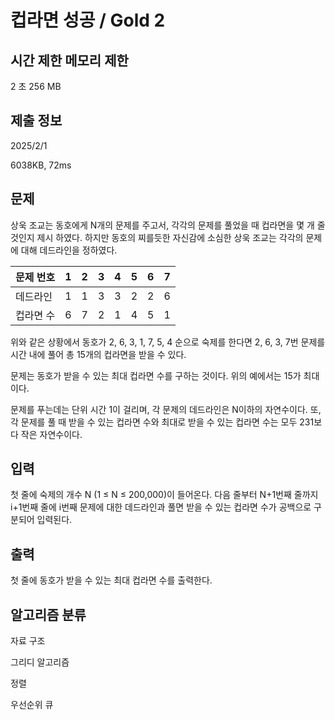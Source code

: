 # 컵라면 성공 / Gold 2
 
## 시간 제한	메모리 제한	
2 초	256 MB	

## 제출 정보
2025/2/1

6038KB, 72ms

## 문제
상욱 조교는 동호에게 N개의 문제를 주고서, 각각의 문제를 풀었을 때 컵라면을 몇 개 줄 것인지 제시 하였다. 하지만 동호의 찌를듯한 자신감에 소심한 상욱 조교는 각각의 문제에 대해 데드라인을 정하였다.

| 문제 번호 | 1  | 2  | 3  | 4  | 5  | 6  | 7  |
|----------|----|----|----|----|----|----|----|
| 데드라인 | 1  | 1  | 3  | 3  | 2  | 2  | 6  |
| 컵라면 수 | 6  | 7  | 2  | 1  | 4  | 5  | 1  |


위와 같은 상황에서 동호가 2, 6, 3, 1, 7, 5, 4 순으로 숙제를 한다면 2, 6, 3, 7번 문제를 시간 내에 풀어 총 15개의 컵라면을 받을 수 있다.

문제는 동호가 받을 수 있는 최대 컵라면 수를 구하는 것이다. 위의 예에서는 15가 최대이다.

문제를 푸는데는 단위 시간 1이 걸리며, 각 문제의 데드라인은 N이하의 자연수이다. 또, 각 문제를 풀 때 받을 수 있는 컵라면 수와 최대로 받을 수 있는 컵라면 수는 모두 231보다 작은 자연수이다.

## 입력
첫 줄에 숙제의 개수 N (1 ≤ N ≤ 200,000)이 들어온다. 다음 줄부터 N+1번째 줄까지 i+1번째 줄에 i번째 문제에 대한 데드라인과 풀면 받을 수 있는 컵라면 수가 공백으로 구분되어 입력된다.

## 출력
첫 줄에 동호가 받을 수 있는 최대 컵라면 수를 출력한다.

## 알고리즘 분류
자료 구조

그리디 알고리즘

정렬

우선순위 큐
